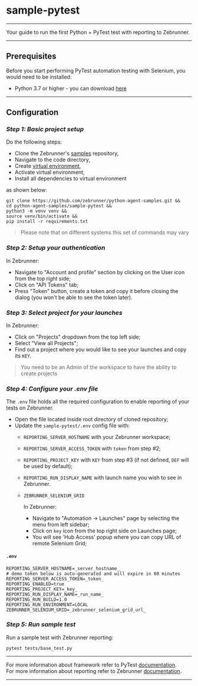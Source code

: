 # sample-pytest
___
Your guide to run the first Python + PyTest test with reporting to Zebrunner.
___
## Prerequisites
Before you start performing PyTest automation testing with Selenium, you would need to be installed:
- Python 3.7 or higher - you can download [here](https://www.python.org/downloads/)
___
## Configuration
### _Step 1: Basic project setup_
Do the following steps:
- Clone the Zebrunner's [samples](https://github.com/zebrunner/python-agent-samples) repository, 
- Navigate to the code directory,
- Create [virtual environment](https://docs.python.org/3/library/venv.html#),
- Activate virtual environment,
- Install all dependencies to virtual environment

as shown below:

```
git clone https://github.com/zebrunner/python-agent-samples.git &&
cd python-agent-samples/sample-pytest &&
python3 -m venv venv &&
source venv/bin/activate &&
pip install -r requirements.txt
```
> Please note that on different systems this set of commands may vary


### _Step 2: Setup your authentication_
In Zebrunner:
- Navigate to "Account and profile" section by clicking on the User icon from the top right side;
- Click on "API Tokens" tab;
- Press "Token" button, create a token and copy it before closing the dialog (you won't be able to see the token later).

### _Step 3: Select project for your launches_
In Zebrunner:
- Click on "Projects" dropdown from the top left side;
- Select "View all Projects";
- Find out a project where you would like to see your launches and copy its `KEY`.

> You need to be an Admin of the workspace to have the ability to create projects

### _Step 4: Configure your .env file_
The `.env` file holds all the required configuration to enable reporting of your tests on Zebrunner.

- Open the file located inside root directory of cloned repository;
- Update the `sample-pytest/.env` config file with:
  - `REPORTING_SERVER_HOSTNAME` with your Zebrunner workspace;
  - `REPORTING_SERVER_ACCESS_TOKEN` with `token` from step #2;
  - `REPORTING_PROJECT_KEY` with `KEY` from step #3 (if not defined, `DEF` will be used by default);
  - `REPORTING_RUN_DISPLAY_NAME` with launch name you wish to see in Zebrunner.
  - `ZEBRUNNER_SELENIUM_GRID`
      
    In Zebrunner:
    - Navigate to "Automation -> Launches" page by selecting the menu from left sidebar;
    - Click on `key` icon from the top right side on Launches page;
    - You will see 'Hub Access' popup where you can copy URL of remote Selenium Grid;

#### **`.env`**
```
REPORTING_SERVER_HOSTNAME=_server_hostname_
# demo token below is auto-generated and will expire in 60 minutes
REPORTING_SERVER_ACCESS_TOKEN=_token_
REPORTING_ENABLED=true
REPORTING_PROJECT_KEY=_key_
REPORTING_RUN_DISPLAY_NAME=_run_name_
REPORTING_RUN_BUILD=1.0
REPORTING_RUN_ENVIRONMENT=LOCAL
ZEBRUNNER_SELENIUM_GRID=_zebrunner_selenium_grid_url_
```

### _Step 5: Run sample test_

Run a sample test with Zebrunner reporting:
```
pytest tests/base_test.py
```
___
For more information about framework refer to PyTest [documentation](https://docs.pytest.org/).<br>
For more information about reporting refer to Zebrunner [documentation](https://zebrunner.com/documentation/reporting/pytest/).
___